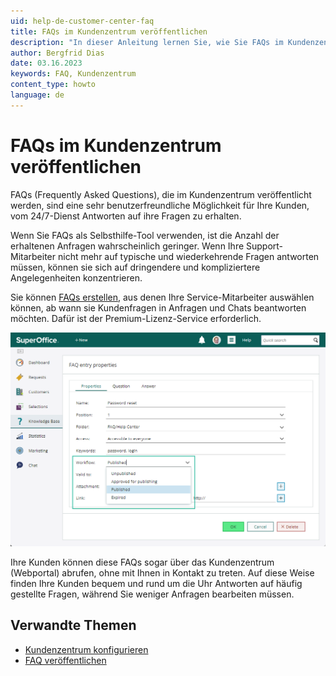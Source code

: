 ```yaml
---
uid: help-de-customer-center-faq
title: FAQs im Kundenzentrum veröffentlichen
description: "In dieser Anleitung lernen Sie, wie Sie FAQs im Kundenzentrum veröffentlichen können."
author: Bergfrid Dias
date: 03.16.2023
keywords: FAQ, Kundenzentrum
content_type: howto
language: de
---
```


# FAQs im Kundenzentrum veröffentlichen

FAQs (Frequently Asked Questions), die im Kundenzentrum veröffentlicht werden, sind eine sehr benutzerfreundliche Möglichkeit für Ihre Kunden, vom 24/7-Dienst Antworten auf ihre Fragen zu erhalten.

Wenn Sie FAQs als Selbsthilfe-Tool verwenden, ist die Anzahl der erhaltenen Anfragen wahrscheinlich geringer. Wenn Ihre Support-Mitarbeiter nicht mehr auf typische und wiederkehrende Fragen antworten müssen, können sie sich auf dringendere und kompliziertere Angelegenheiten konzentrieren.

Sie können [FAQs erstellen][1], aus denen Ihre Service-Mitarbeiter auswählen können, ab wann sie Kundenfragen in Anfragen und Chats beantworten möchten. Dafür ist der Premium-Lizenz-Service erforderlich.

![Bearbeiten Sie den FAQ-Eintrag und wählen Sie Eigenschaften aus, um die FAQ im SuperOffice-Service zu veröffentlichen -screenshot][img1]

Ihre Kunden können diese FAQs sogar über das Kundenzentrum (Webportal) abrufen, ohne mit Ihnen in Kontakt zu treten. Auf diese Weise finden Ihre Kunden bequem und rund um die Uhr Antworten auf häufig gestellte Fragen, während Sie weniger Anfragen bearbeiten müssen.

## Verwandte Themen

* [Kundenzentrum konfigurieren][2]
* [FAQ veröffentlichen][3]

<!-- Referenced links -->
[1]: ../../knowledge-base/learn/faq/create.md
[3]: ../../knowledge-base/learn/faq/publish.md
[2]: config.md

<!-- Referenced images -->
[img1]: ../../../media/loc/en/customer-center/set-up-a-faq.png
